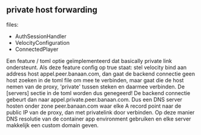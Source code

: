 ## private host forwarding

files:
- AuthSessionHandler
- VelocityConfiguration
- ConnectedPlayer

Een feature / toml optie geïmplementeerd dat basically private link ondersteunt. Als deze feature config op true staat:
stel velocity bind aan address host appel.peer.banaan.com, dan gaat de backend connectie geen host zoeken in de toml
file om mee te verbinden, maar gaat die de host nemen van de proxy, 'private' tussen steken en daarmee verbinden.
De [servers] sectie in de toml worden dus genegeerd! De backend connectie gebeurt dan naar
appel.private.peer.banaan.com.
Dus een DNS server hosten onder zone peer.banaan.com waar elke A record point naar de public IP van de proxy, dan met
privatelink door verbinden. Op deze manier DNS resolutie van de container app environment gebruiken en elke server
makkelijk een custom domain geven.

